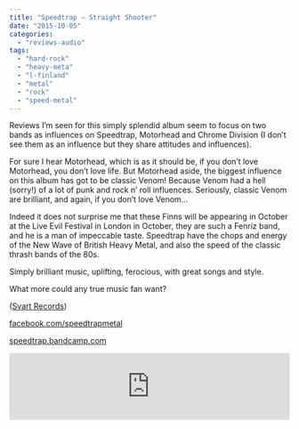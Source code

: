 ```yaml
---
title: "Speedtrap – Straight Shooter"
date: "2015-10-05"
categories: 
  - "reviews-audio"
tags: 
  - "hard-rock"
  - "heavy-meta"
  - "l-finland"
  - "metal"
  - "rock"
  - "speed-metal"
---
```


Reviews I’m seen for this simply splendid album seem to focus on two bands as influences on Speedtrap, Motorhead and Chrome Division (I don’t see them as an influence but they share attitudes and influences).

For sure I hear Motorhead, which is as it should be, if you don’t love Motorhead, you don’t love life. But Motorhead aside, the biggest influence on this album has got to be classic Venom! Because Venom had a hell (sorry!) of a lot of punk and rock n’ roll influences. Seriously, classic Venom are brilliant, and again, if you don’t love Venom…

Indeed it does not surprise me that these Finns will be appearing in October at the Live Evil Festival in London in October, they are such a Fenriz band, and he is a man of impeccable taste. Speedtrap have the chops and energy of the New Wave of British Heavy Metal, and also the speed of the classic thrash bands of the 80s.

Simply brilliant music, uplifting, ferocious, with great songs and style.

What more could any true music fan want?

([Svart Records](http://www.svartrecords.com/))

[facebook.com/speedtrapmetal](http://www.facebook.com/speedtrapmetal)

[speedtrap.bandcamp.com](http://speedtrap.bandcamp.com)

<iframe style="border: 0; width: 100%; height: 120px;" src="https://bandcamp.com/EmbeddedPlayer/album=107409774/size=large/bgcol=ffffff/linkcol=0687f5/tracklist=false/artwork=small/transparent=true/" width="300" height="150" seamless=""><a href="http://speedtrap.bandcamp.com/album/straight-shooter">Straight Shooter by Speedtrap</a></iframe>
